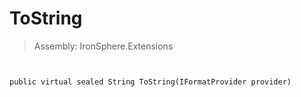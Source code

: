 ﻿

# ToString

> Assembly: IronSphere.Extensions



```


public virtual sealed String ToString(IFormatProvider provider)
```